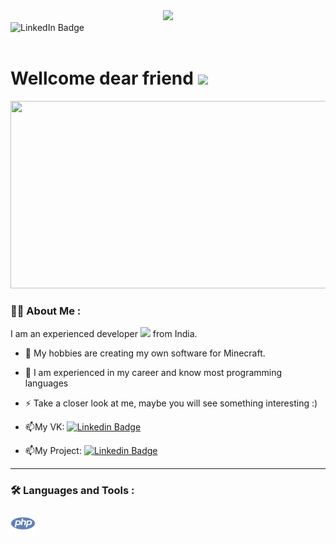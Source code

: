 <div id="header" align="center">
  <img src="https://media4.giphy.com/media/juua9i2c2fA0AIp2iq/giphy.gif?cid=5e214886prwek1q89g15595kr902s668558wxtmu4gms8g6u&rid=giphy.gif&ct=s" width="100"/>
</div>

<div id="badges">
  <img src="https://img.shields.io/github/followers/zanderrrq?style=social" alt="LinkedIn Badge"/>
</div>

<img src="https://komarev.com/ghpvc/?username=zanderrrq&style=flat-square&color=blue" alt=""/>

<h1>
  Wellcome dear friend
  <img src="https://media0.giphy.com/media/3ohs4zR0payZuMetmE/giphy.gif?cid=5e214886aj9izh7zxr6gcml9lhaov144hczmsihm03vosfqx&rid=giphy.gif&ct=s" width="30px"/>
</h1>

<div align="center">
  <img src="https://media4.giphy.com/media/dMLmQfCO7lCA2gX3tw/giphy.gif?cid=5e214886usu5o0s3zew1u5dn62by1yxh792dczn5juhkveug&rid=giphy.gif&ct=s" width="600" height="300"/>
</div>

### :man_technologist: About Me :

I am an experienced developer <img src="https://media.giphy.com/media/WUlplcMpOCEmTGBtBW/giphy.gif" width="30"> from India.

- :telescope: My hobbies are creating my own software for Minecraft.

- :seedling: I am experienced in my career and know most programming languages

- :zap: Take a closer look at me, maybe you will see something interesting :)

- :mailbox:My VK: [![Linkedin Badge](https://img.shields.io/badge/-kakbar-blue?style=flat&logo=Linkedin&logoColor=white)](https://vk.com/zanderr_r)
- :mailbox:My Project: [![Linkedin Badge](https://img.shields.io/badge/-kakbar-blue?style=flat&logo=Linkedin&logoColor=white)](https://vk.com/NiggerCore)

---

### :hammer_and_wrench: Languages and Tools : 



<div>
  <img src="https://github.com/devicons/devicon/blob/master/icons/php/php-plain.svg" title="PHP" alt="PHP" width="40" height="40"/>&nbsp;
</div>
